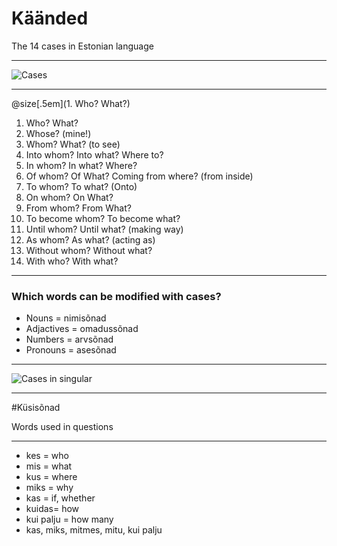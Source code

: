 # Käänded 

The 14 cases in Estonian language

---

![Cases](https://www.taskutark.ee/m/wp-content/uploads/sites/2/2016/07/14k%C3%A4%C3%A4net.png)

---

@size[.5em](1. Who? What?)
1. Who? What?
2. Whose? (mine!)
3. Whom? What? (to see)
4. Into whom? Into what? Where to?
5. In whom? In what? Where?
6. Of whom? Of What? Coming from where?  (from inside) 
7. To whom? To what? (Onto)
8. On whom? On What?
9. From whom? From What?
10. To become whom? To become what?
11. Until whom? Until what? (making way)
12. As whom? As what? (acting as)
13. Without whom? Without what?
14. With who? With what?

---

### Which words can be modified with cases?

- Nouns = nimisõnad
- Adjactives = omadussõnad
- Numbers = arvsõnad
- Pronouns = asesõnad

---

![Cases in singular](https://www.taskutark.ee/m/wp-content/uploads/sites/2/2016/07/14k%C3%A4%C3%A4netainsus.png)


---

#Küsisõnad

Words used in questions

---

- kes   =   who
- mis   =   what
- kus   =   where
- miks  =   why
- kas   =   if, whether
- kuidas=   how
- kui palju = how many
- kas, miks, mitmes, mitu, kui palju


